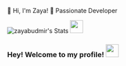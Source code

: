 👋 Hi, I'm Zaya!
🚀 Passionate Developer 

![zayabudmir's Stats](https://github-readme-stats.vercel.app/api?username=zayabudmir&theme=vue-dark&show_icons=true&hide_border=true&count_private=true)
<img src="https://media.giphy.com/media/hvRJCLFzcasrR4ia7z/giphy.gif" width="30px">
### Hey! Welcome to my profile! <img src="https://media.giphy.com/media/hvRJCLFzcasrR4ia7z/giphy.gif" width="30px">



